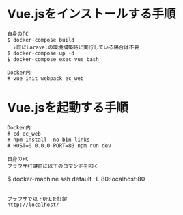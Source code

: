 # Vue.jsをインストールする手順
```
自身のPC
$ docker-compose build
  ↑既にLaravelの環境構築時に実行している場合は不要
$ docker-compose up -d
$ docker-compose exec vue bash

Docker内
# vue init webpack ec_web
```

# Vue.jsを起動する手順
```
Docker内
# cd ec_web
# npm install –no-bin-links
# HOST=0.0.0.0 PORT=80 npm run dev

自身のPC
ブラウザ打鍵前に以下のコマンドを叩く
```
$ docker-machine ssh default -L 80:localhost:80
```

ブラウザで以下URLを打鍵
http://localhost/
```

